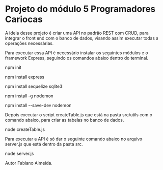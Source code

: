 
# Projeto do módulo 5 Programadores Cariocas    

A ideia desse projeto é criar uma API no padrão REST com CRUD, para integrar o front end com o banco de dados, visando assim executar todas a operações necessárias.

Para executar essa API é necessário instalar os seguintes módulos e o framework Express, seguindo os comandos abaixo dentro do terminal.

npm init

npm install express

npm install sequelize sqlite3

<!-- Nodemon é opcional, porém recomendado para não ser preciso fechar e abrir o servidor para mostrar as alterações feitas no código do projeto -->

npm install -g nodemon

npm install --save-dev nodemon 

Depois executar o script createTable.js que está na pasta src/utils com o comando abaixo, para criar as tabelas no banco de dados.

node createTable.js

Para executar a API é só dar o seguinte comando abaixo no arquivo server.js que está dentro da pasta src.

node server.js


Autor Fabiano Almeida.
